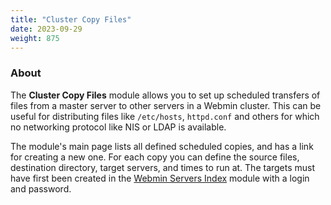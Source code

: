 ```yaml
---
title: "Cluster Copy Files"
date: 2023-09-29
weight: 875
---
```


### About
The **Cluster Copy Files** module allows you to set up scheduled transfers of files from a master server to other servers in a Webmin cluster. This can be useful for distributing files like `/etc/hosts`, `httpd.conf` and others for which no networking protocol like NIS or LDAP is available.

The module's main page lists all defined scheduled copies, and has a link for creating a new one. For each copy you can define the source files, destination directory, target servers, and times to run at. The targets must have first been created in the [Webmin Servers Index](/docs/modules/webmin-servers-index) module with a login and password.
